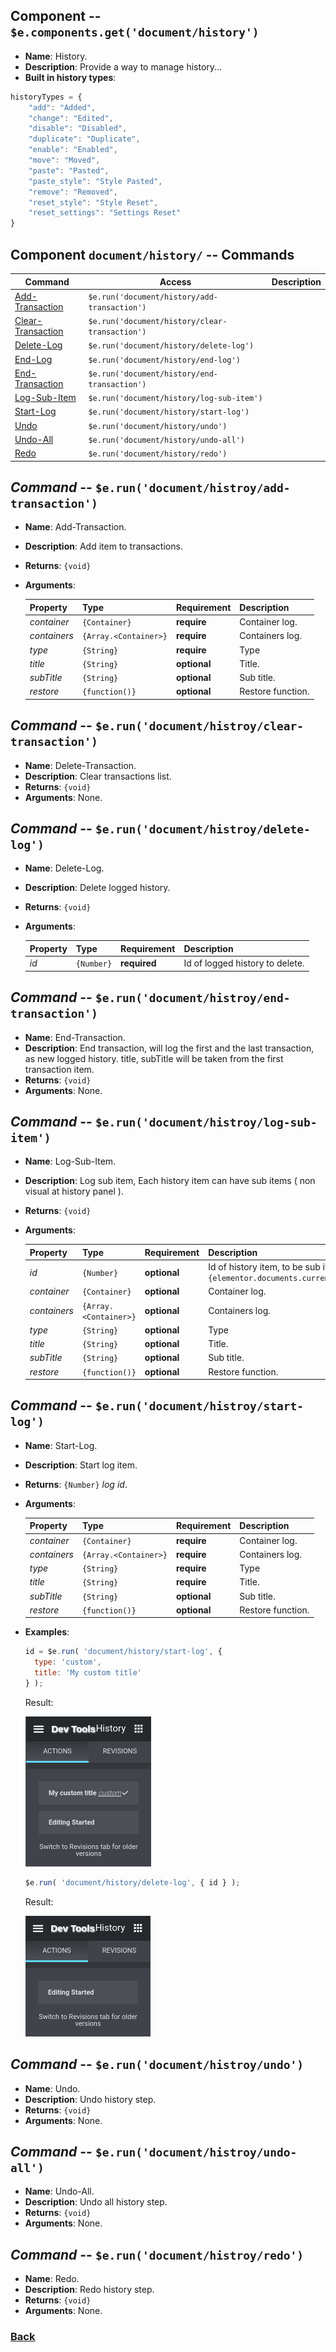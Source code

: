 
## Component -- `$e.components.get('document/history')`

*  **Name**: History.
*  **Description**: Provide a way to manage history...
*  **Built in history types**:
```javascript
historyTypes = {
	"add": "Added",
	"change": "Edited",
	"disable": "Disabled",
	"duplicate": "Duplicate",
	"enable": "Enabled",
	"move": "Moved",
	"paste": "Pasted",
	"paste_style": "Style Pasted",
	"remove": "Removed",
	"reset_style": "Style Reset",
	"reset_settings": "Settings Reset"
}
```

## Component `document/history/` -- Commands
| Command                                                                | Access                                             | Description         
|------------------------------------------------------------------------|----------------------------------------------------|-----------------------------------------
| [Add-Transaction](#)                                                   | `$e.run('document/history/add-transaction')`       | 
| [Clear-Transaction](#)                                                 | `$e.run('document/history/clear-transaction')`     | 
| [Delete-Log](#)                                                        | `$e.run('document/history/delete-log')`            | 
| [End-Log](#)                                                           | `$e.run('document/history/end-log')`               | 
| [End-Transaction](#)                                                   | `$e.run('document/history/end-transaction')`       | 
| [Log-Sub-Item](#)                                                      | `$e.run('document/history/log-sub-item')`          | 
| [Start-Log](#)                                                         | `$e.run('document/history/start-log')`             | 
| [Undo](#)                                                              | `$e.run('document/history/undo')`                  | 
| [Undo-All](#)                                                          | `$e.run('document/history/undo-all')`              | 
| [Redo](#)                                                              | `$e.run('document/history/redo')`                  | 

## _Command_ -- `$e.run('document/histroy/add-transaction')`
*  **Name**: Add-Transaction.
*  **Description**: Add item to transactions.
*  **Returns**: `{void}`
*  **Arguments**: 

    | Property     | Type                  | Requirement   | Description |
    |---           |---                    |---            |---|
    | _container_  | `{Container}`         | **require**   | Container log.
    | _containers_ | `{Array.<Container>}` | **require**   | Containers log.
    | _type_       | `{String}`            | **require**   | Type
    | _title_      | `{String}`            | **optional**  | Title.
    | _subTitle_   | `{String}`            | **optional**  | Sub title.
    | _restore_    | `{function()}`         | **optional** | Restore function.

## _Command_ -- `$e.run('document/histroy/clear-transaction')`
*  **Name**: Delete-Transaction.
*  **Description**: Clear transactions list.
*  **Returns**: `{void}`
*  **Arguments**: None.

## _Command_ -- `$e.run('document/histroy/delete-log')`
*  **Name**: Delete-Log.
*  **Description**: Delete logged history.
*  **Returns**: `{void}`
*  **Arguments**: 

    | Property     | Type                  | Requirement   | Description |
    |---           |---                    |---            |---|
    | _id_         | `{Number}`            | **required**  | Id of logged history to delete.
    
## _Command_ -- `$e.run('document/histroy/end-transaction')`
*  **Name**: End-Transaction.
*  **Description**: End transaction, will log the first and the last transaction, as new logged history.
title, subTitle will be taken from the first transaction item.
*  **Returns**: `{void}`
*  **Arguments**: None.

## _Command_ -- `$e.run('document/histroy/log-sub-item')`
*  **Name**: Log-Sub-Item.
*  **Description**: Log sub item, Each history item can have sub items ( non visual at history panel ).
*  **Returns**: `{void}`
*  **Arguments**: 

    | Property     | Type                  | Requirement    | Description |
    |---           |---                    |---             |---|
    | _id_         | `{Number}`            | **optional**   | Id of history item, to be sub item of. default: `{elementor.documents.currentDocument.history.getCurrentId()}`.
    | _container_  | `{Container}`         | **optional**   | Container log.
    | _containers_ | `{Array.<Container>}` | **optional**   | Containers log.
    | _type_       | `{String}`            | **optional**   | Type
    | _title_      | `{String}`            | **optional**   | Title.
    | _subTitle_   | `{String}`            | **optional**   | Sub title.
    | _restore_    | `{function()}`        | **optional**   | Restore function.

## _Command_ -- `$e.run('document/histroy/start-log')`
*  **Name**: Start-Log.
*  **Description**: Start log item.
*  **Returns**: `{Number}` *log id*.
*  **Arguments**: 

    | Property     | Type                  | Requirement   | Description |
    |---           |---                    |---            |---|
    | _container_  | `{Container}`         | **require**   | Container log.
    | _containers_ | `{Array.<Container>}` | **require**   | Containers log.
    | _type_       | `{String}`            | **require**   | Type
    | _title_      | `{String}`            | **require**   | Title.
    | _subTitle_   | `{String}`            | **optional**  | Sub title.
    | _restore_    | `{function()}`        | **optional**  | Restore function.
*  **Examples**:
    ```javascript
    id = $e.run( 'document/history/start-log', { 
      type: 'custom',
      title: 'My custom title'
    } );
    ```
    Result:
    
    ![history-with-custom-title](../../../../../../images/edocument-history/history-with-custom-title.png)
    ```javascript
    $e.run( 'document/history/delete-log', { id } ); 
    ```
    Result:
    
    ![history-empty](../../../../../../images/edocument-history/history-empty.png)

## _Command_ -- `$e.run('document/histroy/undo')`
*  **Name**: Undo.
*  **Description**: Undo history step.
*  **Returns**: `{void}`
*  **Arguments**: None.

## _Command_ -- `$e.run('document/histroy/undo-all')`
*  **Name**: Undo-All.
*  **Description**: Undo all history step.
*  **Returns**: `{void}`
*  **Arguments**: None.

## _Command_ -- `$e.run('document/histroy/redo')`
*  **Name**: Redo.
*  **Description**: Redo history step.
*  **Returns**: `{void}`
*  **Arguments**: None.

### [Back](../readme.md) 
